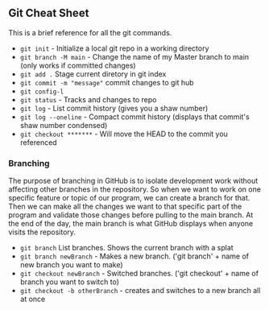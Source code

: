 ## Git Cheat Sheet
This is a brief reference for all the git commands.

* `git init` - Initialize a local git repo in a working directory
* `git branch -M main` - Change the name of my Master branch to main (only works if committed changes)
* `git add .` Stage current diretory in git index
* `git commit -m "message"` commit changes to git hub
* `git config-l`
* `git status` - Tracks and changes to repo
* `git log` - List commit history (gives you a shaw number)
* `git log --oneline` - Compact commit history (displays that commit's shaw number condensed)
* `git checkout *******` - Will move the HEAD to the commit you referenced


### Branching
The purpose of branching in GitHub is to isolate development work without affecting other branches in the repository.
So when we want to work on one specific feature or topic of our program, we can create a branch for that.
Then we can make all the changes we want to that specific part of the program and validate those changes before pulling to the main branch.
At the end of the day, the main branch is what GitHub displays when anyone visits the repository.

* `git branch` List branches. Shows the current branch with a splat
* `git branch newBranch` - Makes a new branch. ('git branch' + name of new branch you want to make)
* `git checkout newBranch` - Switched branches. ('git checkout' + name of branch you want to switch to)
* `git checkout -b otherBranch` - creates and switches to a new branch all at once
